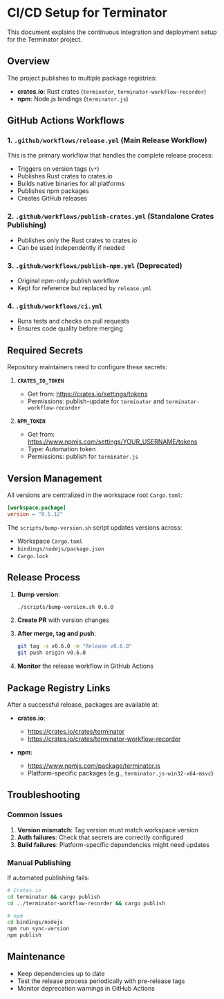 # CI/CD Setup for Terminator

This document explains the continuous integration and deployment setup for the Terminator project.

## Overview

The project publishes to multiple package registries:
- **crates.io**: Rust crates (`terminator`, `terminator-workflow-recorder`)
- **npm**: Node.js bindings (`terminator.js`)

## GitHub Actions Workflows

### 1. `.github/workflows/release.yml` (Main Release Workflow)
This is the primary workflow that handles the complete release process:
- Triggers on version tags (`v*`)
- Publishes Rust crates to crates.io
- Builds native binaries for all platforms
- Publishes npm packages
- Creates GitHub releases

### 2. `.github/workflows/publish-crates.yml` (Standalone Crates Publishing)
- Publishes only the Rust crates to crates.io
- Can be used independently if needed

### 3. `.github/workflows/publish-npm.yml` (Deprecated)
- Original npm-only publish workflow
- Kept for reference but replaced by `release.yml`

### 4. `.github/workflows/ci.yml`
- Runs tests and checks on pull requests
- Ensures code quality before merging

## Required Secrets

Repository maintainers need to configure these secrets:

1. **`CRATES_IO_TOKEN`**
   - Get from: https://crates.io/settings/tokens
   - Permissions: publish-update for `terminator` and `terminator-workflow-recorder`

2. **`NPM_TOKEN`**
   - Get from: https://www.npmjs.com/settings/YOUR_USERNAME/tokens
   - Type: Automation token
   - Permissions: publish for `terminator.js`

## Version Management

All versions are centralized in the workspace root `Cargo.toml`:
```toml
[workspace.package]
version = "0.5.12"
```

The `scripts/bump-version.sh` script updates versions across:
- Workspace `Cargo.toml`
- `bindings/nodejs/package.json`
- `Cargo.lock`

## Release Process

1. **Bump version**:
   ```bash
   ./scripts/bump-version.sh 0.6.0
   ```

2. **Create PR** with version changes

3. **After merge, tag and push**:
   ```bash
   git tag -a v0.6.0 -m "Release v0.6.0"
   git push origin v0.6.0
   ```

4. **Monitor** the release workflow in GitHub Actions

## Package Registry Links

After a successful release, packages are available at:

- **crates.io**:
  - https://crates.io/crates/terminator
  - https://crates.io/crates/terminator-workflow-recorder

- **npm**:
  - https://www.npmjs.com/package/terminator.js
  - Platform-specific packages (e.g., `terminator.js-win32-x64-msvc`)

## Troubleshooting

### Common Issues

1. **Version mismatch**: Tag version must match workspace version
2. **Auth failures**: Check that secrets are correctly configured
3. **Build failures**: Platform-specific dependencies might need updates

### Manual Publishing

If automated publishing fails:

```bash
# Crates.io
cd terminator && cargo publish
cd ../terminator-workflow-recorder && cargo publish

# npm
cd bindings/nodejs
npm run sync-version
npm publish
```

## Maintenance

- Keep dependencies up to date
- Test the release process periodically with pre-release tags
- Monitor deprecation warnings in GitHub Actions